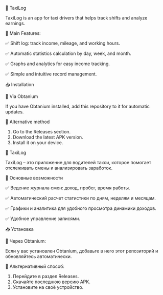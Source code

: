 🚖 TaxiLog

TaxiLog is an app for taxi drivers that helps track shifts and analyze earnings.

📌 Main Features:

✅ Shift log: track income, mileage, and working hours.

✅ Automatic statistics calculation by day, week, and month.

✅ Graphs and analytics for easy income tracking.

✅ Simple and intuitive record management.

📥 Installation

🔹 Via Obtanium

If you have Obtanium installed, add this repository to it for automatic updates.

🔹 Alternative method

1. Go to the Releases section.
2. Download the latest APK version.
3. Install it on your device.


🚖 TaxiLog

TaxiLog – это приложение для водителей такси, которое помогает отслеживать смены и анализировать заработок.

📌 Основные возможности

✅ Ведение журнала смен: доход, пробег, время работы.

✅ Автоматический расчет статистики по дням, неделям и месяцам.

✅ Графики и аналитика для удобного просмотра динамики доходов.

✅ Удобное управление записями.

📥 Установка

🔹 Через Obtanium:

Если у вас установлен Obtanium, добавьте в него этот репозиторий и обновляйтесь автоматически.

🔹 Альтернативный способ:

1. Перейдите в раздел Releases.
2. Скачайте последнюю версию APK.
3. Установите на своё устройство.
